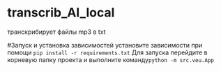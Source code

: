 # transcrib_AI_local
 транскрибирует файлы mp3 в txt 


#Запуск и установка зависимостей
установите зависимости при помощи ```pip install -r requirements.txt```
Для запуска перейдите в корневую папку проекта и выполните команду``` python -m src.veu.App ```
